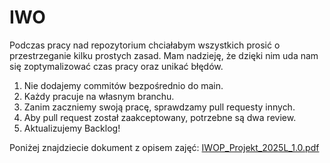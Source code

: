 # IWO

Podczas pracy nad repozytorium chciałabym wszystkich prosić o przestrzeganie kilku prostych zasad. Mam nadzieję, że dzięki nim uda nam się zoptymalizować czas pracy oraz unikać błędów.

1. Nie dodajemy commitów bezpośrednio do main.
2. Każdy pracuje na własnym branchu.
3. Zanim zaczniemy swoją pracę, sprawdzamy pull requesty innych.
4. Aby pull request został zaakceptowany, potrzebne są dwa review.
5. Aktualizujemy Backlog!

Poniżej znajdziecie dokument z opisem zajęć: 
[IWOP_Projekt_2025L_1.0.pdf](https://github.com/user-attachments/files/18933121/IWOP_Projekt_2025L_1.0.pdf)
